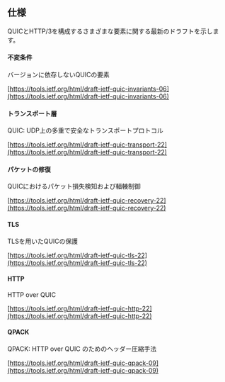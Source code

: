 ## 仕様

QUICとHTTP/3を構成するさまざまな要素に関する最新のドラフトを示します。

#### 不変条件

バージョンに依存しないQUICの要素

[https://tools.ietf.org/html/draft-ietf-quic-invariants-06](https://tools.ietf.org/html/draft-ietf-quic-invariants-06)

#### トランスポート層

QUIC: UDP上の多重で安全なトランスポートプロトコル

[https://tools.ietf.org/html/draft-ietf-quic-transport-22](https://tools.ietf.org/html/draft-ietf-quic-transport-22)

#### パケットの修復

QUICにおけるパケット損失検知および輻輳制御

[https://tools.ietf.org/html/draft-ietf-quic-recovery-22](https://tools.ietf.org/html/draft-ietf-quic-recovery-22)

#### TLS

TLSを用いたQUICの保護

[https://tools.ietf.org/html/draft-ietf-quic-tls-22](https://tools.ietf.org/html/draft-ietf-quic-tls-22)

#### HTTP

HTTP over QUIC

[https://tools.ietf.org/html/draft-ietf-quic-http-22](https://tools.ietf.org/html/draft-ietf-quic-http-22)

#### QPACK

QPACK: HTTP over QUIC のためのヘッダー圧縮手法

[https://tools.ietf.org/html/draft-ietf-quic-qpack-09](https://tools.ietf.org/html/draft-ietf-quic-qpack-09)
